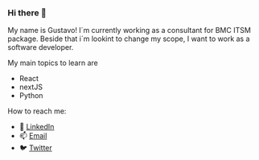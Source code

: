 ### Hi there 👋

My name is Gustavo! I´m currently working as a consultant for BMC ITSM package. Beside that i´m lookint to change my scope, I want to work as a software developer.

My main topics to learn are
  * React
  * nextJS
  * Python 
  
How to reach me:
  - 🔗 [LinkedIn](www.linkedin.com/in/grodnane)
  - 📫 [Email](mailto:grodnane@gmail.com)
  - 🐦 [Twitter](https://twitter.com/grodnane)





<!--
**gdrodnane/gdrodnane** is a ✨ _special_ ✨ repository because its `README.md` (this file) appears on your GitHub profile.

Here are some ideas to get you started:

- 🔭 I’m currently working on ...
- 🌱 I’m currently learning ...
- 👯 I’m looking to collaborate on ...
- 🤔 I’m looking for help with ...
- 💬 Ask me about ...
- 📫 How to reach me: ...
- 😄 Pronouns: ...
- ⚡ Fun fact: ...
-->
